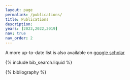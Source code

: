 ```yaml
---
layout: page
permalink: /publications/
title: Publications
description: 
years: [2023,2022,2019]
nav: true
nav_order: 2
---
```


A more up-to-date list is also available on [google scholar](https://scholar.google.com/citations?user=IaFEAbsAAAAJ)

<!-- _pages/publications.md -->

<!-- Bibsearch Feature -->

{% include bib_search.liquid %}

<div class="publications">

{% bibliography %}

</div>
